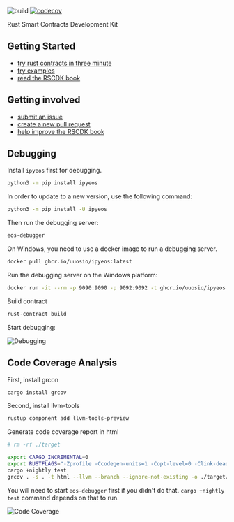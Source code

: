 ![build](https://github.com/uuosio/rscdk/actions/workflows/pr-any.yml/badge.svg?event=push)
[![codecov](https://codecov.io/gh/uuosio/rscdk/branch/main/graph/badge.svg?token=GG76LHX28E)](https://codecov.io/gh/uuosio/rscdk)


Rust Smart Contracts Development Kit

## Getting Started

- [try rust contracts in three minute](https://colab.research.google.com/github/uuosio/rscdk/blob/master/quickstart/quick-start.ipynb)
- [try examples](https://github.com/uuosio/rscdk/tree/main/examples)
- [read the RSCDK book](https://uuosio.github.io/rscdk-book)

## Getting involved

- [submit an issue](https://github.com/uuosio/rscdk/issues)
- [create a new pull request](https://github.com/uuosio/rscdk/pulls)
- [help improve the RSCDK book](https://github.com/uuosio/rscdk-book)

## Debugging

Install `ipyeos` first for debugging.

```bash
python3 -m pip install ipyeos
```

In order to update to a new version, use the following command:

```bash
python3 -m pip install -U ipyeos
```

Then run the debugging server:

```bash
eos-debugger
```

On Windows, you need to use a docker image to run a debugging server.

```bash
docker pull ghcr.io/uuosio/ipyeos:latest
```

Run the debugging server on the Windows platform:

```bash
docker run -it --rm -p 9090:9090 -p 9092:9092 -t ghcr.io/uuosio/ipyeos
```

Build contract

```bash
rust-contract build
```

Start debugging:

![Debugging](https://github.com/uuosio/rscdk/blob/main/images/debugging.gif)

## Code Coverage Analysis

First, install grcon

```bash
cargo install grcov
```

Second, install llvm-tools

```bash
rustup component add llvm-tools-preview
```


Generate code coverage report in html
```bash
# rm -rf ./target

export CARGO_INCREMENTAL=0
export RUSTFLAGS="-Zprofile -Ccodegen-units=1 -Copt-level=0 -Clink-dead-code -Coverflow-checks=off"
cargo +nightly test
grcov . -s . -t html --llvm --branch --ignore-not-existing -o ./target/debug/coverage/
```

You will need to start `eos-debugger` first if you didn't do that. `cargo +nightly test` command depends on that to run.

![Code Coverage](https://github.com/uuosio/rscdk/blob/main/images/code-coverage.png)
